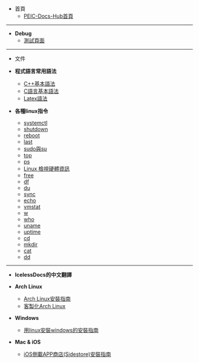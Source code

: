 - 首頁
    - [PEIC-Docs-Hub首頁](Docs.Home.0x80.md)

---
- **Debug**
    - [測試頁面](dex.md)

---
- 文件

- **程式語言常用語法**
    - [C++基本語法](programing-L/cpp.md)
    - [C語言基本語法](programing-L/c.md)
    - [Latex語法](programing-L/LaTex.md)
- **各種linux指令**
    - [systemctl](terminal-command/systemctl.md)
    - [shutdown](terminal-command/unix-shutdown.md)
    - [reboot](terminal-command/reboot.md)
    - [last](terminal-command/last.md)
    - [sudo與su](terminal-command/sudo-and-su.md)
    - [top](terminal-command/top.md)
    - [ps](terminal-command/ps.md)
    - [Linux 檢視硬體資訊](terminal-command/hardware-view.md)
    - [free](terminal-command/unix-free.md)
    - [df](terminal-command/df.md)
    - [du](terminal-command/du.md)
    - [sync](terminal-command/sync.md)
    - [echo](terminal-command/echo.md)
    - [vmstat](terminal-command/vmstat.md)
    - [w](terminal-command/linux-w.md)
    - [who](terminal-command/linux-who.md)
    - [uname](terminal-command/uname.md)
    - [uptime](terminal-command/uptime.md)
    - [cd](terminal-command/cd.md)
    - [mkdir](terminal-command/mkdir.md)
    - [cat](terminal-command/linux-cat.md)
    - [dd](terminal-command/dd.md)

---

- **IcelessDocs的中文翻譯**

- **Arch Linux**
    - [Arch Linux安裝指南](IcelessDoc-zh/Arch-install-g.md)
    - [客製化Arch Linux](IcelessDoc-zh/arch-customizing.md)
- **Windows**
    - [用linux安裝windows的安裝指南](IcelessDoc-zh/Windows-install-g.md)
- **Mac & iOS**
    - [iOS側載APP商店(Sidestore)安裝指南](IcelessDoc-zh/iOSsidestore-ins-g.md)